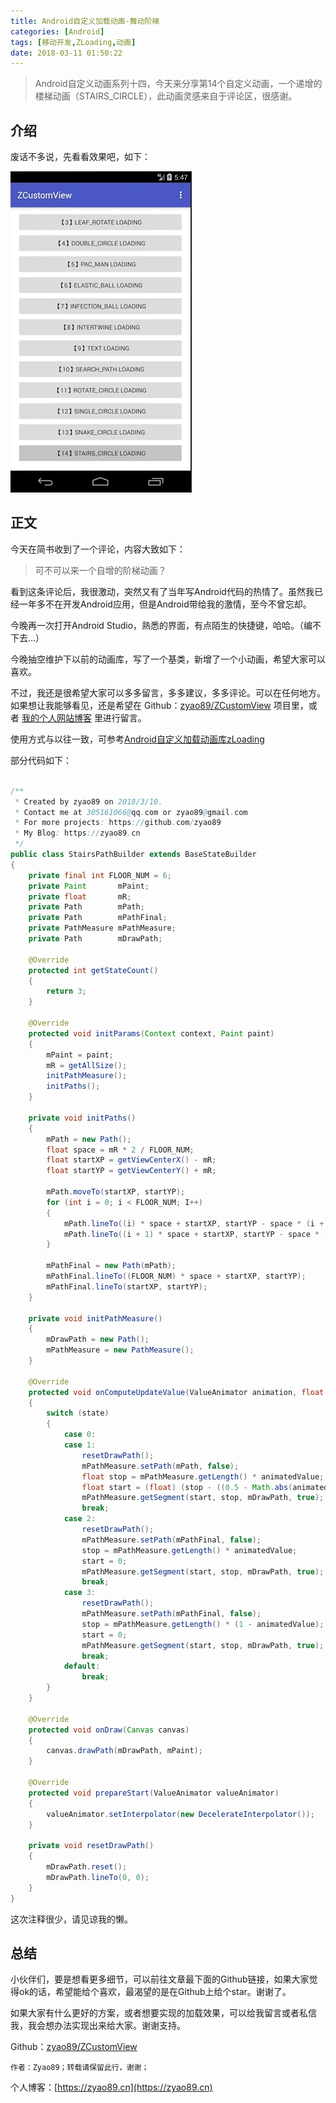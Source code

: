 ```yaml
---
title: Android自定义加载动画-舞动阶梯
categories: [Android]
tags: [移动开发,ZLoading,动画]
date: 2018-03-11 01:50:22
---
```


> Android自定义动画系列十四，今天来分享第14个自定义动画，一个递增的楼梯动画（STAIRS_CIRCLE），此动画灵感来自于评论区，很感谢。

## 介绍

废话不多说，先看看效果吧，如下：

![系列十四.gif](./img1.gif)

## 正文

今天在简书收到了一个评论，内容大致如下：
> 可不可以来一个自增的阶梯动画？

看到这条评论后，我很激动，突然又有了当年写Android代码的热情了。虽然我已经一年多不在开发Android应用，但是Android带给我的激情，至今不曾忘却。

今晚再一次打开Android Studio，熟悉的界面，有点陌生的快捷键，哈哈。（编不下去...）

今晚抽空维护下以前的动画库，写了一个基类，新增了一个小动画，希望大家可以喜欢。

不过，我还是很希望大家可以多多留言，多多建议，多多评论。可以在任何地方。如果想让我能够看见，还是希望在 Github：[zyao89/ZCustomView](https://github.com/zyao89/ZCustomView) 项目里，或者 [我的个人网站博客](https://zyao89.cn) 里进行留言。

使用方式与以往一致，可参考[Android自定义加载动画库zLoading](../Android自定义加载动画库zLoading/README.md)

部分代码如下：

```java

/**
 * Created by zyao89 on 2018/3/10.
 * Contact me at 305161066@qq.com or zyao89@gmail.com
 * For more projects: https://github.com/zyao89
 * My Blog: https://zyao89.cn
 */
public class StairsPathBuilder extends BaseStateBuilder
{
    private final int FLOOR_NUM = 6;
    private Paint       mPaint;
    private float       mR;
    private Path        mPath;
    private Path        mPathFinal;
    private PathMeasure mPathMeasure;
    private Path        mDrawPath;

    @Override
    protected int getStateCount()
    {
        return 3;
    }

    @Override
    protected void initParams(Context context, Paint paint)
    {
        mPaint = paint;
        mR = getAllSize();
        initPathMeasure();
        initPaths();
    }

    private void initPaths()
    {
        mPath = new Path();
        float space = mR * 2 / FLOOR_NUM;
        float startXP = getViewCenterX() - mR;
        float startYP = getViewCenterY() + mR;

        mPath.moveTo(startXP, startYP);
        for (int i = 0; i < FLOOR_NUM; I++)
        {
            mPath.lineTo((i) * space + startXP, startYP - space * (i + 1));
            mPath.lineTo((i + 1) * space + startXP, startYP - space * (i + 1));
        }

        mPathFinal = new Path(mPath);
        mPathFinal.lineTo((FLOOR_NUM) * space + startXP, startYP);
        mPathFinal.lineTo(startXP, startYP);
    }

    private void initPathMeasure()
    {
        mDrawPath = new Path();
        mPathMeasure = new PathMeasure();
    }

    @Override
    protected void onComputeUpdateValue(ValueAnimator animation, float animatedValue, int state)
    {
        switch (state)
        {
            case 0:
            case 1:
                resetDrawPath();
                mPathMeasure.setPath(mPath, false);
                float stop = mPathMeasure.getLength() * animatedValue;
                float start = (float) (stop - ((0.5 - Math.abs(animatedValue - 0.5)) * 200f));
                mPathMeasure.getSegment(start, stop, mDrawPath, true);
                break;
            case 2:
                resetDrawPath();
                mPathMeasure.setPath(mPathFinal, false);
                stop = mPathMeasure.getLength() * animatedValue;
                start = 0;
                mPathMeasure.getSegment(start, stop, mDrawPath, true);
                break;
            case 3:
                resetDrawPath();
                mPathMeasure.setPath(mPathFinal, false);
                stop = mPathMeasure.getLength() * (1 - animatedValue);
                start = 0;
                mPathMeasure.getSegment(start, stop, mDrawPath, true);
                break;
            default:
                break;
        }
    }

    @Override
    protected void onDraw(Canvas canvas)
    {
        canvas.drawPath(mDrawPath, mPaint);
    }

    @Override
    protected void prepareStart(ValueAnimator valueAnimator)
    {
        valueAnimator.setInterpolator(new DecelerateInterpolator());
    }

    private void resetDrawPath()
    {
        mDrawPath.reset();
        mDrawPath.lineTo(0, 0);
    }
}
```

这次注释很少，请见谅我的懒。

## 总结

小伙伴们，要是想看更多细节，可以前往文章最下面的Github链接，如果大家觉得ok的话，希望能给个喜欢，最渴望的是在Github上给个star。谢谢了。

如果大家有什么更好的方案，或者想要实现的加载效果，可以给我留言或者私信我，我会想办法实现出来给大家。谢谢支持。

Github：[zyao89/ZCustomView](https://github.com/zyao89/ZCustomView)

`作者：Zyao89；转载请保留此行，谢谢；`

个人博客：[https://zyao89.cn](https://zyao89.cn)
